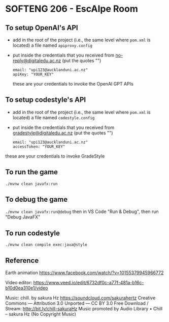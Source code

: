 # SOFTENG 206 - EscAIpe Room

## To setup OpenAI's API

- add in the root of the project (i.e., the same level where `pom.xml` is located) a file named `apiproxy.config`
- put inside the credentials that you received from no-reply@digitaledu.ac.nz (put the quotes "")

  ```
  email: "upi123@aucklanduni.ac.nz"
  apiKey: "YOUR_KEY"
  ```
  these are your credentials to invoke the OpenAI GPT APIs

## To setup codestyle's API

- add in the root of the project (i.e., the same level where `pom.xml` is located) a file named `codestyle.config`
- put inside the credentials that you received from gradestyle@digitaledu.ac.nz (put the quotes "")

  ```
  email: "upi123@aucklanduni.ac.nz"
  accessToken: "YOUR_KEY"
  ```

 these are your credentials to invoke GradeStyle

## To run the game

`./mvnw clean javafx:run`

## To debug the game

`./mvnw clean javafx:run@debug` then in VS Code "Run & Debug", then run "Debug JavaFX"

## To run codestyle

`./mvnw clean compile exec:java@style`

## Reference

Earth animation
https://www.facebook.com/watch/?v=10155379945966772

Video editor:
https://www.veed.io/edit/6732df0c-a77f-481a-b16c-b10d0ea310e1/video

Music:
chill. by sakura Hz https://soundcloud.com/sakurahertz
Creative Commons — Attribution 3.0 Unported  — CC BY 3.0 
Free Download / Stream: http://bit.ly/chill-sakuraHz
Music promoted by Audio Library • Chill – sakura Hz (No Copyright Music)  
